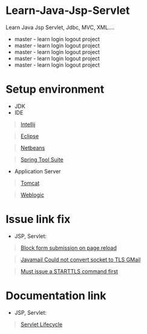 # Learn-Java-Jsp-Servlet
Learn Java Jsp Servlet, Jdbc, MVC, XML....
- master - learn login logout project
- master - learn login logout project
- master - learn login logout project
- master - learn login logout project
- master - learn login logout project
  
# Setup environment
- JDK
- IDE
> [Intellij](https://www.jetbrains.com/idea/download/?section=windows) 

> [Eclipse](https://eclipseide.org/)

> [Netbeans](https://netbeans.apache.org/front/main/download/)

> [Spring Tool Suite](https://spring.io/tools)
- Application Server
> [Tomcat](https://tomcat.apache.org/)

> [Weblogic](https://www.oracle.com/middleware/technologies/weblogic-server-installers-downloads.html)

# Issue link fix
- JSP, Servlet: 
> [Block form submission on page reload](https://stackoverflow.com/questions/1317486/how-to-avoid-resubmit-in-jsp-when-refresh)

> [Javamail Could not convert socket to TLS GMail](https://stackoverflow.com/questions/16115453/javamail-could-not-convert-socket-to-tls-gmail)

> [Must issue a STARTTLS command first](https://stackoverflow.com/questions/10509699/must-issue-a-starttls-command-first)

# Documentation link
- JSP, Servlet: 
> [Servlet Lifecycle](https://viettuts.vn/servlet/vong-doi-cua-servlet#goto-h2-2)